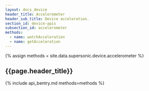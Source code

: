 ```yaml
---
layout: docs_device
header_title: Accelerometer
header_sub_title: Device acceleration.
section_id: device-apis
subsection_id: accelerometer
methods:
  - name: watchAcceleration
  - name: getAcceleration
---
```


{% assign methods = site.data.supersonic.device.accelerometer %}

<section class="docs-section" id="{{page.subsection_id}}">

# {{page.header_title}}

{% include api_bentry.md methods=methods %}

</section>
